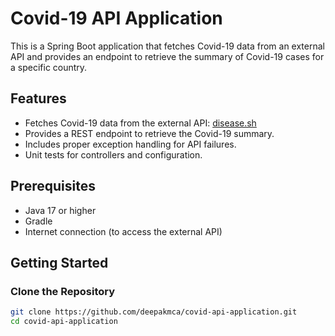 # Covid-19 API Application

This is a Spring Boot application that fetches Covid-19 data from an external API and provides an endpoint to retrieve the summary of Covid-19 cases for a specific country.

## Features

- Fetches Covid-19 data from the external API: [disease.sh](https://disease.sh/)
- Provides a REST endpoint to retrieve the Covid-19 summary.
- Includes proper exception handling for API failures.
- Unit tests for controllers and configuration.

## Prerequisites

- Java 17 or higher
- Gradle
- Internet connection (to access the external API)

## Getting Started

### Clone the Repository

```bash
git clone https://github.com/deepakmca/covid-api-application.git
cd covid-api-application
